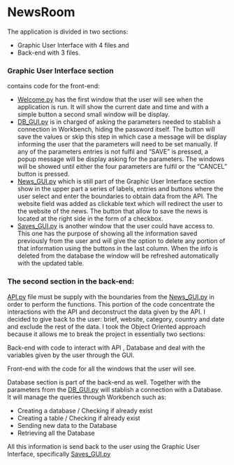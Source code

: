 # NewsRoom
The application is divided in two sections:
- Graphic User Interface with 4 files and
- Back-end with 3 files.

### Graphic User Interface section
contains code for the front-end:
- [Welcome.py](Welcome.py) has the first window that the user will see when the application is run. It will show the current date and time and with a simple button a second small window will be display.
- [DB_GUI.py](DB_GUI.py) is in charged of asking the parameters needed to stablish a connection in Workbench, hiding the password itself. The button will save the values or skip this step in which case a message will be display informing the user that the parameters will need to be set manually. If any of the parameters entries is not fulfil and “SAVE” is pressed, a popup message will be display asking for the parameters. The windows will be showed until either the four parameters are fulfil or the “CANCEL” button is pressed.
- [News_GUI.py](News_GUI.py) which is still part of the Graphic User Interface section show in the upper part a series of labels, entries and buttons where the user select and enter the boundaries to obtain data from the API. The website field was added as clickable text which will redirect the user to the website of the news. The button that allow to save the news is located at the right side in the form of a checkbox.
- [Saves_GUI.py](Saves_GUI.py) is another window that the user could have access to. This one has the purpose of showing all the information saved previously from the user and will give the option to delete any portion of that information using the buttons in the last column. When the info is deleted from the database the window will be refreshed automatically with the updated table.
### The second section in the back-end:
[API.py](API.py) file must be supply with the boundaries from the [News_GUI.py](News_GUI.py) in order to perform the functions. This portion of the code concentrate the interactions with the API and deconstruct the data given by the API. I decided to give back to the user: brief, website, category, country and date and exclude the rest of the data. I took the Object Oriented approach because it allows me to break the project in essentially two sections:

Back-end with code to interact with API , Database and deal with the variables given by the user through the GUI.

Front-end with the code for all the windows that the user will see.

Database section is part of the back-end as well. Together with the parameters from the [DB_GUI.py](DB_GUI.py) will stablish a connection with a Database. It will manage the queries through Workbench such as:
- Creating a database / Checking if already exist
- Creating a table / Checking if already exist
- Sending new data to the Database
- Retrieving all the Database

All this information is send back to the user using the Graphic User Interface, specifically [Saves_GUI.py](Saves_GUI.py)

